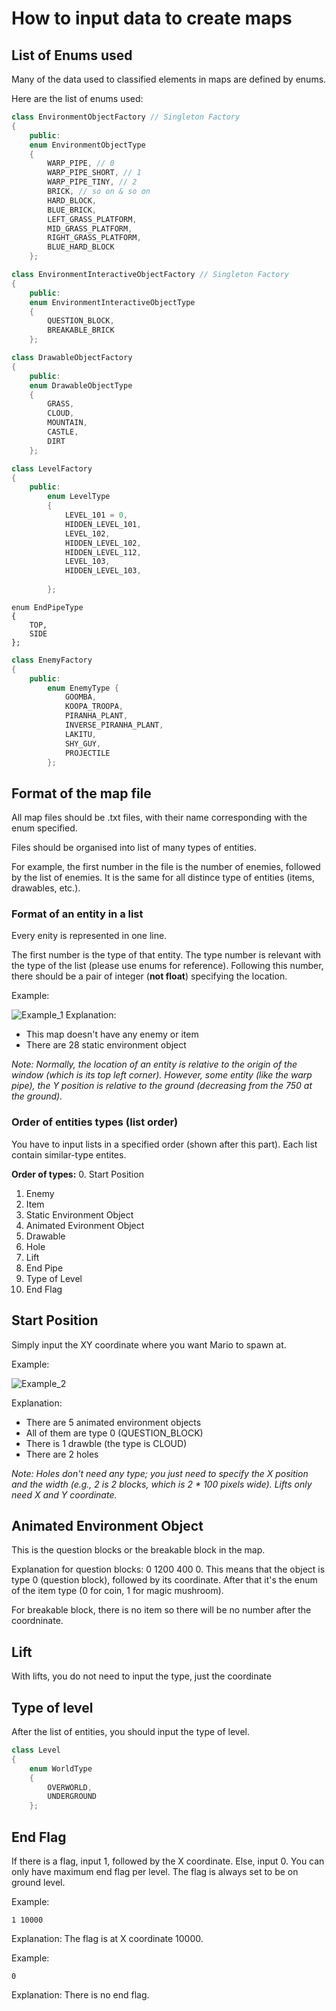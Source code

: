 # How to input data to create maps
## List of Enums used
Many of the data used to classified elements in maps are defined by enums.

Here are the list of enums used:
```cpp
class EnvironmentObjectFactory // Singleton Factory
{
    public:
    enum EnvironmentObjectType
    {
        WARP_PIPE, // 0
        WARP_PIPE_SHORT, // 1
        WARP_PIPE_TINY, // 2
        BRICK, // so on & so on
        HARD_BLOCK,
        BLUE_BRICK,
        LEFT_GRASS_PLATFORM,
        MID_GRASS_PLATFORM,
        RIGHT_GRASS_PLATFORM,
        BLUE_HARD_BLOCK
    };
```
```cpp
class EnvironmentInteractiveObjectFactory // Singleton Factory
{
    public:
    enum EnvironmentInteractiveObjectType
    {
        QUESTION_BLOCK,
        BREAKABLE_BRICK
    };
```
```cpp
class DrawableObjectFactory
{
    public:
    enum DrawableObjectType
    {
        GRASS,
        CLOUD,
        MOUNTAIN,
        CASTLE,
        DIRT
    };
```
```cpp
class LevelFactory
{
    public:
        enum LevelType
        {
            LEVEL_101 = 0,
            HIDDEN_LEVEL_101,
            LEVEL_102,
            HIDDEN_LEVEL_102,
            HIDDEN_LEVEL_112,
            LEVEL_103,
            HIDDEN_LEVEL_103,
            
        };
```

```
enum EndPipeType
{
    TOP,
    SIDE
};
```

``` cpp
class EnemyFactory
{
    public:
        enum EnemyType {
            GOOMBA,
            KOOPA_TROOPA,
            PIRANHA_PLANT,
            INVERSE_PIRANHA_PLANT,
            LAKITU,
            SHY_GUY,
            PROJECTILE
        };
```

## Format of the map file
All map files should be .txt files, with their name corresponding with the enum specified.

Files should be organised into list of many types of entities.

For example, the first number in the file is the number of enemies, followed by the list of enemies. It is the same for all distince type of entities (items, drawables, etc.).

### Format of an entity in a list

Every enity is represented in one line.

The first number is the type of that entity. The type number is relevant with the type of the list (please use enums for reference).
Following this number, there should be a pair of integer (**not float**) specifying the location.

Example:

![Example_1](/Docs/Images/Figure1.png)
Explanation:
- This map doesn't have any enemy or item
- There are 28 static environment object

*Note: Normally, the location of an entity is relative to the origin of the window (which is its top left corner). However, some entity (like the warp pipe), the Y position is relative to the ground (decreasing from the 750 at the ground).*

### Order of entities types (list order)

You have to input lists in a specified order (shown after this part). Each list contain similar-type entites.

**Order of types:**
0. Start Position
1. Enemy
2. Item
3. Static Environment Object
4. Animated Evironment Object
5. Drawable
6. Hole
7. Lift
8. End Pipe
9. Type of Level
10. End Flag

## Start Position

Simply input the XY coordinate where you want Mario to spawn at.

Example:

![Example_2](/Docs/Images/Figure2.png)

Explanation:
- There are 5 animated environment objects
- All of them are type 0 (QUESTION_BLOCK)
- There is 1 drawble (the type is CLOUD)
- There are 2 holes

*Note: Holes don't need any type; you just need to specify the X position and the width (e.g., 2 is 2 blocks, which is 2 * 100 pixels wide). Lifts only need X and Y coordinate.*

## Animated Environment Object

This is the question blocks or the breakable block in the map.

Explanation for question blocks: 0 1200 400 0. This means that the object is type 0 (question block), followed by its coordinate. After that it's the enum of the item type (0 for coin, 1 for magic mushroom).

For breakable block, there is no item so there will be no number after the coordninate.

## Lift

With lifts, you do not need to input the type, just the coordinate

## Type of level

After the list of entities, you should input the type of level.

```cpp
class Level
{
    enum WorldType
    {
        OVERWORLD,
        UNDERGROUND
    };
```

## End Flag

If there is a flag, input 1, followed by the X coordinate. Else, input 0. You can only have maximum end flag per level. The flag is always set to be on ground level.

Example:
```
1 10000
```
Explanation: The flag is at X coordinate 10000.

Example:
```
0
```
Explanation: There is no end flag.